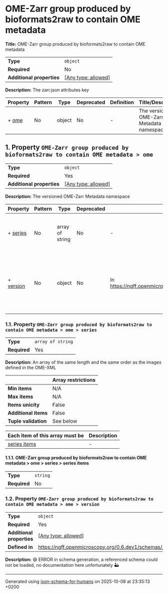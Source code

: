 # OME-Zarr group produced by bioformats2raw to contain OME metadata

**Title:** OME-Zarr group produced by bioformats2raw to contain OME metadata

|                           |                                                                           |
| ------------------------- | ------------------------------------------------------------------------- |
| **Type**                  | `object`                                                                  |
| **Required**              | No                                                                        |
| **Additional properties** | [[Any type: allowed]](# "Additional Properties of any type are allowed.") |

**Description:** The zarr.json attributes key

| Property       | Pattern | Type   | Deprecated | Definition | Title/Description                         |
| -------------- | ------- | ------ | ---------- | ---------- | ----------------------------------------- |
| + [ome](#ome ) | No      | object | No         | -          | The versioned OME-Zarr Metadata namespace |

## <a name="ome"></a>1. Property `OME-Zarr group produced by bioformats2raw to contain OME metadata > ome`

|                           |                                                                           |
| ------------------------- | ------------------------------------------------------------------------- |
| **Type**                  | `object`                                                                  |
| **Required**              | Yes                                                                       |
| **Additional properties** | [[Any type: allowed]](# "Additional Properties of any type are allowed.") |

**Description:** The versioned OME-Zarr Metadata namespace

| Property                   | Pattern | Type            | Deprecated | Definition                                                          | Title/Description                                                                                             |
| -------------------------- | ------- | --------------- | ---------- | ------------------------------------------------------------------- | ------------------------------------------------------------------------------------------------------------- |
| + [series](#ome_series )   | No      | array of string | No         | -                                                                   | An array of the same length and the same order as the images defined in the OME-XML                           |
| + [version](#ome_version ) | No      | object          | No         | In https://ngff.openmicroscopy.org/0.6.dev1/schemas/_version.schema | 😅 ERROR in schema generation, a referenced schema could not be loaded, no documentation here unfortunately 🏜️ |

### <a name="ome_series"></a>1.1. Property `OME-Zarr group produced by bioformats2raw to contain OME metadata > ome > series`

|              |                   |
| ------------ | ----------------- |
| **Type**     | `array of string` |
| **Required** | Yes               |

**Description:** An array of the same length and the same order as the images defined in the OME-XML

|                      | Array restrictions |
| -------------------- | ------------------ |
| **Min items**        | N/A                |
| **Max items**        | N/A                |
| **Items unicity**    | False              |
| **Additional items** | False              |
| **Tuple validation** | See below          |

| Each item of this array must be   | Description |
| --------------------------------- | ----------- |
| [series items](#ome_series_items) | -           |

#### <a name="autogenerated_heading_2"></a>1.1.1. OME-Zarr group produced by bioformats2raw to contain OME metadata > ome > series > series items

|              |          |
| ------------ | -------- |
| **Type**     | `string` |
| **Required** | No       |

### <a name="ome_version"></a>1.2. Property `OME-Zarr group produced by bioformats2raw to contain OME metadata > ome > version`

|                           |                                                                           |
| ------------------------- | ------------------------------------------------------------------------- |
| **Type**                  | `object`                                                                  |
| **Required**              | Yes                                                                       |
| **Additional properties** | [[Any type: allowed]](# "Additional Properties of any type are allowed.") |
| **Defined in**            | https://ngff.openmicroscopy.org/0.6.dev1/schemas/_version.schema          |

**Description:** 😅 ERROR in schema generation, a referenced schema could not be loaded, no documentation here unfortunately 🏜️

----------------------------------------------------------------------------------------------------------------------------
Generated using [json-schema-for-humans](https://github.com/coveooss/json-schema-for-humans) on 2025-10-08 at 23:35:13 +0200
